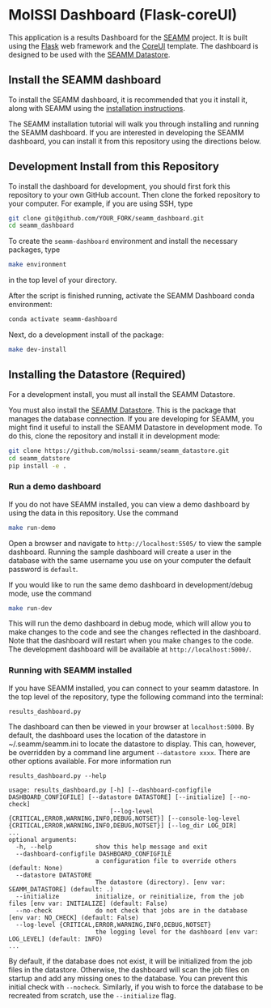 # MolSSI Dashboard (Flask-coreUI)
This application is a results Dashboard for the [SEAMM](https://molssi-seamm.github.io/) project. It is built using the [Flask](https://flask.palletsprojects.com/en/1.1.x/) web framework and the [CoreUI](https://coreui.io/) template. The dashboard is designed to be used with the [SEAMM Datastore](https://github.com/molssi-seamm/seamm_datastore).

## Install the SEAMM dashboard

To install the SEAMM dashboard, it is recommended that you it install it, along with SEAMM using the [installation instructions](https://molssi-seamm.github.io/getting_started/installation/index.html).

The SEAMM installation tutorial will walk you through installing and running the SEAMM dashboard. If you are interested in developing the SEAMM dashboard, you can install it from this repository using the directions below.

## Development Install from this Repository

To install the dashboard for development, you should first fork this repository to your own GitHub account. Then clone the forked repository to your computer. For example, if you are using SSH, type

~~~bash
git clone git@github.com/YOUR_FORK/seamm_dashboard.git
cd seamm_dashboard
~~~

To create the `seamm-dashboard` environment and install the necessary packages, type

~~~bash
make environment
~~~

in the top level of your directory.

After the script is finished running, activate the SEAMM Dashboard conda environment:

~~~bash
conda activate seamm-dashboard
~~~

Next, do a development install of the package:

~~~bash
make dev-install
~~~

## Installing the Datastore (Required)

For a development install, you must all install the SEAMM Datastore.

You must also install the [SEAMM Datastore](https://github.com/molssi-seamm/seamm_datastore). This is the package that manages the database connection. If you are developing for SEAMM, you might find it useful to install the SEAMM Datastore in development mode. To do this, clone the repository and install it in development mode:

~~~bash
git clone https://github.com/molssi-seamm/seamm_datastore.git
cd seamm_datstore
pip install -e .
~~~

### Run a demo dashboard

If you do not have SEAMM installed, you can view a demo dashboard by using the data in this repository. Use the command

```bash
make run-demo
```

Open a browser and navigate to `http://localhost:5505/` to  view the sample dashboard. Running the sample dashboard will create a user in the database with the same username you use on your computer the default password is `default`.

If you would like to run the same demo dashboard in development/debug mode, use the command

```bash
make run-dev
```

This will run the demo dashboard in debug mode, which will allow you to make changes to the code and see the changes reflected in the dashboard. Note that the dashboard will restart when you make changes to the code. 
The development dashboard will be available at `http://localhost:5000/`.

### Running with SEAMM installed

If you have SEAMM installed, you can connect to your seamm datastore. In the top level of the repository, type the following command into the terminal:

```
results_dashboard.py
```

The dashboard can then be viewed in your browser at `localhost:5000`. By default, the dashboard uses the location of the datastore in ~/.seamm/seamm.ini to locate the datastore to display. This can, however, be overridden by a command line argument `--datastore xxxx`. There are other options available. For more information run

```
results_dashboard.py --help

usage: results_dashboard.py [-h] [--dashboard-configfile DASHBOARD_CONFIGFILE] [--datastore DATASTORE] [--initialize] [--no-check]
                            [--log-level {CRITICAL,ERROR,WARNING,INFO,DEBUG,NOTSET}] [--console-log-level {CRITICAL,ERROR,WARNING,INFO,DEBUG,NOTSET}] [--log_dir LOG_DIR]
...
optional arguments:
  -h, --help            show this help message and exit
  --dashboard-configfile DASHBOARD_CONFIGFILE
                        a configuration file to override others (default: None)
  --datastore DATASTORE
                        The datastore (directory). [env var: SEAMM_DATASTORE] (default: .)
  --initialize          initialize, or reinitialize, from the job files [env var: INITIALIZE] (default: False)
  --no-check            do not check that jobs are in the database [env var: NO_CHECK] (default: False)
  --log-level {CRITICAL,ERROR,WARNING,INFO,DEBUG,NOTSET}
                        the logging level for the dashboard [env var: LOG_LEVEL] (default: INFO)
...
```

By default, if the database does not exist, it will be initialized from the job files in the datastore. Otherwise, the dashboard will scan the job files on startup and add any missing ones to the database. You can prevent this initial check with `--nocheck`. Similarly, if you wish to force the database to be recreated from scratch, use the `--initialize` flag.